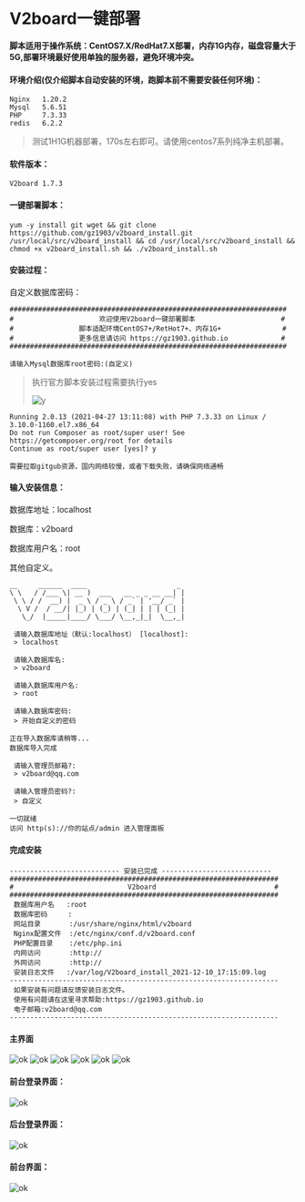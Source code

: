 # V2board一键部署

**脚本适用于操作系统：CentOS7.X/RedHat7.X部署，内存1G内存，磁盘容量大于5G,部署环境最好使用单独的服务器，避免环境冲突。**

#### 环境介绍(仅介绍脚本自动安装的环境，跑脚本前不需要安装任何环境)：

```shell
Nginx   1.20.2
Mysql   5.6.51
PHP     7.3.33
redis   6.2.2
```
> 测试1H1G机器部署，170s左右即可。请使用centos7系列纯净主机部署。


#### 软件版本：

```
V2board 1.7.3
```

#### 一键部署脚本：

```shell
yum -y install git wget && git clone https://github.com/gz1903/v2board_install.git /usr/local/src/v2board_install && cd /usr/local/src/v2board_install && chmod +x v2board_install.sh && ./v2board_install.sh
```

#### 安装过程：

自定义数据库密码：

```shell
####################################################################
#                     欢迎使用V2board一键部署脚本                     #
#                脚本适配环境CentOS7+/RetHot7+、内存1G+               #
#                更多信息请访问 https://gz1903.github.io             #
####################################################################

请输入Mysql数据库root密码:(自定义)
```

> 执行官方脚本安装过程需要执行yes
>
> ![y](https://cdn.jsdelivr.net/gh/gz1903/tu/a39ca9cd020e695f36612ed2dccdb0cb.png)

```shell
Running 2.0.13 (2021-04-27 13:11:08) with PHP 7.3.33 on Linux / 3.10.0-1160.el7.x86_64
Do not run Composer as root/super user! See https://getcomposer.org/root for details
Continue as root/super user [yes]? y
```

`需要拉取gitgub资源，国内网络较慢，或者下载失败，请确保网络通畅`



#### 输入安装信息：

数据库地址：localhost

数据库：v2board

数据库用户名：root

其他自定义。

```shell
__     ______  ____                      _  
\ \   / /___ \| __ )  ___   __ _ _ __ __| | 
 \ \ / /  __) |  _ \ / _ \ / _` | '__/ _` | 
  \ V /  / __/| |_) | (_) | (_| | | | (_| | 
   \_/  |_____|____/ \___/ \__,_|_|  \__,_| 

 请输入数据库地址（默认:localhost） [localhost]:
 > localhost

 请输入数据库名:
 > v2board

 请输入数据库用户名:
 > root

 请输入数据库密码:
 > 开始自定义的密码       

正在导入数据库请稍等...
数据库导入完成

 请输入管理员邮箱?:
 > v2board@qq.com

 请输入管理员密码?:
 > 自定义

一切就绪
访问 http(s)://你的站点/admin 进入管理面板

```



#### 完成安装

```shell
--------------------------- 安装已完成 ---------------------------
##################################################################
#                            V2board                             #
##################################################################
 数据库用户名   :root
 数据库密码     :
 网站目录       :/usr/share/nginx/html/v2board 
 Nginx配置文件  :/etc/nginx/conf.d/v2board.conf 
 PHP配置目录    :/etc/php.ini 
 内网访问       :http://
 外网访问       :http://
 安装日志文件   :/var/log/V2board_install_2021-12-10_17:15:09.log
------------------------------------------------------------------
 如果安装有问题请反馈安装日志文件。
 使用有问题请在这里寻求帮助:https://gz1903.github.io
 电子邮箱:v2board@qq.com
------------------------------------------------------------------
```


#### 主界面
![ok](https://cdn.jsdelivr.net/gh/gz1903/tu/0761a10fc7ec8db631493bf2ce455aad.png)
![ok](https://cdn.jsdelivr.net/gh/gz1903/tu/c1c18e8cb08ee3ad7b4ce73c5f06d0ee.png)
![ok](https://cdn.jsdelivr.net/gh/gz1903/tu/7f9d07a7d96dec7e07cf9de88c9e0c9a.png)
![ok](https://cdn.jsdelivr.net/gh/gz1903/tu/6c90fee3362f6874ea96f64fe469a2ab.png)
![ok](https://cdn.jsdelivr.net/gh/gz1903/tu/6c88a680e8bfd55e2c1d48f90839a8b7.png)
![ok](https://cdn.jsdelivr.net/gh/gz1903/tu/07d87e6ddbaa2a974f061ae282a2d970.png)

#### 前台登录界面：

![ok](https://cdn.jsdelivr.net/gh/gz1903/tu/30c58ac51674dc8df9a9f038302a1655.png)

#### 后台登录界面：

![ok](https://cdn.jsdelivr.net/gh/gz1903/tu/144e26a3abb8a0b452fc235aed2be168.png)

#### 前台界面：

![ok](https://cdn.jsdelivr.net/gh/gz1903/tu/5a7f75412aa261c360c3bf340e9a7246.png)
